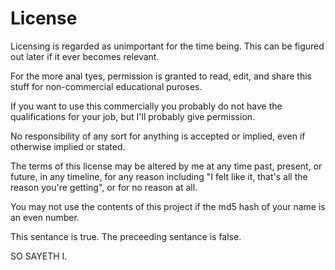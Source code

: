 # License
Licensing is regarded as unimportant for the time being.
This can be figured out later if it ever becomes relevant.

For the more anal tyes, permission is granted to read, edit, and share this stuff for non-commercial educational puroses.

If you want to use this commercially you probably do not have the qualifications for your job, 
but I'll probably give permission.

No responsibility of any sort for anything is accepted or implied, even if otherwise implied or stated.

The terms of this license may be altered by me at any time past, present, or future, in any timeline, for any reason including "I felt like it, that's all the reason you're getting", or for no reason at all.

<Insert more bullshit legalese here>

You may not use the contents of this project if the md5 hash of your name is an even number.

This sentance is true.
The preceeding sentance is false.


SO SAYETH I.